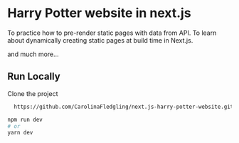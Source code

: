 # Harry Potter website in next.js
To practice how to pre-render static pages with data from API. 
To learn about dynamically creating static pages at build time in Next.js.

and much more... 

## Run Locally

Clone the project

```bash
  https://github.com/CarolinaFledgling/next.js-harry-potter-website.git
```

```bash
npm run dev
# or
yarn dev

```